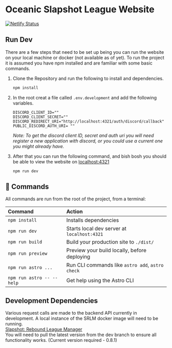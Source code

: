 # Oceanic Slapshot League Website
[![Netlify Status](https://api.netlify.com/api/v1/badges/e7966536-4763-42f0-ac5d-2f765cb90390/deploy-status)](https://app.netlify.com/sites/slapshot-oce/deploys)

## Run Dev
There are a few steps that need to be set up being you can run the website on your local machine or docker (not available as of yet). To run the project it is assumed you have npm installed and are familiar with some basic commands.

1. Clone the Repository and run the following to install and dependencies.
    ```bash
    npm install
    ```

2. In the root creat a file called `.env.development` and add the following variables.
    ```env
    DISCORD_CLIENT_ID=""
    DISCORD_CLIENT_SECRET=""
    DISCORD_REDIRECT_URI="http://localhost:4321/auth/discord/callback"
    PUBLIC_DISCORD_AUTH_URI= ""
    ```
    *Note: To get the discord client ID, secret and auth uri you will need register a new application with discord, or you could use a current one you might already have.*

3. After that you can run the following command, and bish bosh you should be able to view the website on [localhost:4321](http://www.localhost:4321)
    ```ENV
    npm run dev
    ```

## 🧞 Commands

All commands are run from the root of the project, from a terminal:

| Command                   | Action                                           |
| :------------------------ | :----------------------------------------------- |
| `npm install`             | Installs dependencies                            |
| `npm run dev`             | Starts local dev server at `localhost:4321`      |
| `npm run build`           | Build your production site to `./dist/`          |
| `npm run preview`         | Preview your build locally, before deploying     |
| `npm run astro ...`       | Run CLI commands like `astro add`, `astro check` |
| `npm run astro -- --help` | Get help using the Astro CLI                     |


## Development Dependencies

Various request calls are made to the backend API currently in development. A local instance of the SRLM docker image will need to be running.  
[Slapshot: Rebound League Manager](https://github.com/Haelnorr/srlm/tree/dev-0.8)  
You will need to pull the latest version from the dev branch to ensure all functionality works. (Current version required - 0.8.1)
